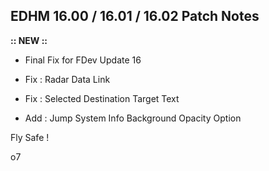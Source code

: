 ## EDHM 16.00 / 16.01 / 16.02 Patch Notes

**:: NEW ::**

- Final Fix for FDev Update 16

- Fix : Radar Data Link

- Fix : Selected Destination Target Text

- Add : Jump System Info Background Opacity Option



Fly Safe !

o7

